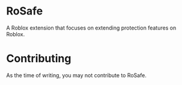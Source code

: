 # RoSafe
A Roblox extension that focuses on extending protection features on Roblox.

# Contributing
As the time of writing, you may not contribute to RoSafe.
